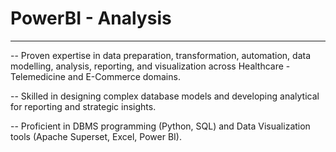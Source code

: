 # PowerBI - Analysis
-- -----------------------------------------------------------------------------

--  Proven expertise in data preparation, transformation, automation, data modelling, analysis, reporting, and visualization across Healthcare - Telemedicine and E-Commerce domains.

--  Skilled in designing complex database models and developing analytical for reporting and strategic insights.

--  Proficient in DBMS programming (Python, SQL) and Data Visualization tools (Apache Superset, Excel, Power BI).
